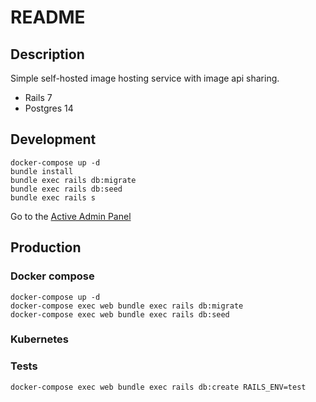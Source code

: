 # README

## Description

Simple self-hosted image hosting service with image api sharing.

* Rails 7
* Postgres 14

## Development

```
docker-compose up -d
bundle install
bundle exec rails db:migrate
bundle exec rails db:seed
bundle exec rails s
```

Go to the [Active Admin Panel](http://localhost:3000/admin)

## Production
### Docker compose
```
docker-compose up -d
docker-compose exec web bundle exec rails db:migrate
docker-compose exec web bundle exec rails db:seed
```

### Kubernetes



### Tests
```
docker-compose exec web bundle exec rails db:create RAILS_ENV=test
```